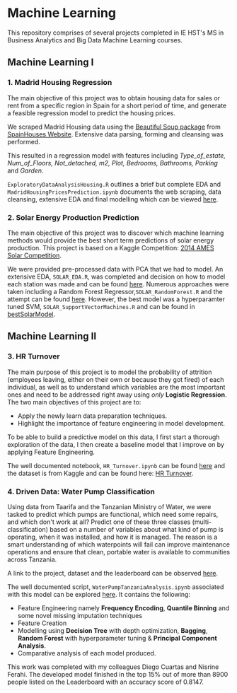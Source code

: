 # Machine Learning

This repository comprises of several projects completed in IE HST's MS in Business Analytics and Big Data Machine Learning courses.

## Machine Learning I

### 1. Madrid Housing Regression

The main objective of this project was to obtain housing data for sales or rent from a specific region in Spain for a short period of time, and generate a feasible regression model to predict the housing prices. 

We scraped Madrid Housing data using the [Beautiful Soup package](https://pypi.org/project/beautifulsoup4/) from [SpainHouses Website](https://www.spainhouses.net/en/sale-properties-madrid-madrid.html). Extensive data parsing, forming and cleansing was performed.

This resulted in a regression model with features including *Type_of_estate, Num_of_Floors, Not_detached, m2, Plot, Bedrooms, Bathrooms, Parking* and *Garden*. 

`ExploratoryDataAnalysisHousing.R` outlines a brief but complete EDA and `MadridHousingPricesPrediction.ipynb` documents the web scraping, data cleansing, extensive EDA and final modelling which can be viewed [here](https://github.com/maz2198/Machine-Learning/blob/master/ML1/MadridHousingRegression/MadridHousingPricesPredictions(3).ipynb).

### 2. Solar Energy Production Prediction

The main objective of this project was to discover which machine learning methods would provide the best short term predictions of solar energy production. This project is based on a Kaggle Competition: [2014 AMES Solar Competition](https://www.kaggle.com/c/ams-2014-solar-energy-prediction-contest/overview).

We were provided pre-processed data with PCA that we had to model. An extensive EDA, `SOLAR_EDA.R`, was completed and decision on how to model each station was made and can be found [here](https://github.com/maz2198/Machine-Learning/blob/master/ML1/SolarEnergyPrediction/SOLAR_EDA.R). Numerous approaches were taken including a Random Forest Regressor,`SOLAR_RandomForest.R` and the attempt can be found [here](https://github.com/maz2198/Machine-Learning/blob/master/ML1/SolarEnergyPrediction/SOLAR_RandomForest.R). However, the best model was a hyperparamter tuned SVM, `SOLAR_SupportVectorMachines.R` and can be found in [bestSolarModel](https://github.com/maz2198/Machine-Learning/blob/master/ML1/SolarEnergyPrediction/SOLAR_SupportVectorMachines.R).

## Machine Learning II

### 3. HR Turnover

The main purpose of this project is to model the probability of attrition (employees leaving, either on their own or because they got fired) of each individual, as well as to understand which variables are the most important ones and need to be addressed right away using *only* **Logistic Regression**. The two main objectives of this project are to:
- Apply the newly learn data preparation techniques. 
- Highlight the importance of feature engineering in model development.

To be able to build a predictive model on this data, I first start a thorough exploration of the data, I then create a baseline model that I improve on by applying Feature Engineering.

The well documented notebook, `HR_Turnover.ipynb` can be found [here](https://github.com/maz2198/Machine-Learning/blob/master/ML2/HR_Turnover.ipynb) and the dataset is from Kaggle and can be found here: [HR Turnover](https://www.kaggle.com/giripujar/hr-analytics).

### 4. Driven Data: Water Pump Classification

Using data from Taarifa and the Tanzanian Ministry of Water, we were tasked to predict which pumps are functional, which need some repairs, and which don't work at all? Predict one of these three classes (multi-classification) based on a number of variables about what kind of pump is operating, when it was installed, and how it is managed. The reason is a smart understanding of which waterpoints will fail can improve maintenance operations and ensure that clean, portable water is available to communities across Tanzania.

A link to the project, dataset and the leaderboard can be observed [here](https://www.drivendata.org/competitions/7/pump-it-up-data-mining-the-water-table/).

The well documented script, `WaterPumpTanzaniaAnalysis.ipynb` associated with this model can be explored [here](https://github.com/maz2198/Machine-Learning/blob/master/ML2/WaterPumpTanzaniaAnalysis.ipynb). It contains the following:
 - Feature Engineering namely **Frequency Encoding**, **Quantile Binning** and some novel missing imputation techniques 
 - Feature Creation 
 - Modelling using **Decision Tree** with depth optimization, **Bagging**, **Random Forest** with hyperparameter tuning & **Principal Component Analysis**.
 - Comparative analysis of each model produced.

This work was completed with my colleagues Diego Cuartas and Nisrine Ferahi. The developed model finished in the top 15% out of more than 8900 people listed on the Leaderboard with an accuracy score of 0.8147.

